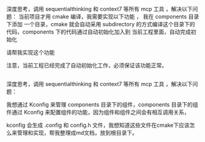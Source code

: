 深度思考，调用 sequentialthinking 和 context7 等所有 mcp 工具 ，解决以下问题：
当前项目才用 cmake 编译，我需要实现以下功能 ，
我在 components 目录下添加 一个目录，cmake 就会自动采用 subdirectory 的方式编译这个目录下的代码，components 下的代码通过自动初始化加入到 当前工程里面，自动完成初始化

请帮我实现这个功能

注意，当前工程已经完成了自动初始化工作，必须保证该功能正常。

##
深度思考，调用 sequentialthinking 和 context7 等所有 mcp 工具 ，解决以下问题：

我想通过 Kconfig 来管理 components 目录下的组件，components 目录下的组件通过 Kconfig 来配置组件的功能，因为组件和组件之间会有相互调用关系，

kconfig 会生成 .config 和 config.h 文件，我想知道这些文件在cmake下应该怎么来管理和实现，帮我整理成md文档，放到根目录下。


